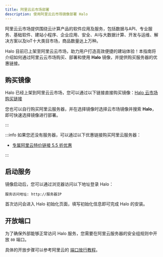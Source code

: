 ```yaml
---
title: 阿里云云市场部署
description: 使用阿里云云市场镜像部署 Halo
---
```


阿里云云市场提供围绕云计算产品的软件应用及服务，包括数据与API、专业服务、基础软件、建站小程序、企业应用、安全、AI与大数据计算、开发与运维、解决方案以及IoT十大类目市场，商品数量达上万种。

Halo 目前已上架至阿里云云市场，助力用户打造高效便捷的建站体验！本指南将介绍如何通过阿里云云市场购买、部署和使用 **Halo** 镜像，并提供购买服务器的优惠链接。

## 购买镜像

Halo 已经上架到阿里云云市场，您可以通过以下链接直接购买镜像：[Halo 云市场购买链接](https://market.aliyun.com/common/dashi/halo?userCode=kmemb8jp)

您也可以自行购买阿里云服务器，并在选择镜像时选择云市场镜像并搜索 **Halo**，即可快速选择镜像进行部署。

:::

:::info
如果您还没有服务器，可以通过以下优惠链接购买阿里云服务器：

- [专属阿里云特价链接 5.5 折优惠](https://market.aliyun.com/common/dashi/halo?userCode=kmemb8jp)

:::

## 启动服务

镜像启动后，您可以通过浏览器访问以下地址登录 Halo：

```text
服务访问地址: http://服务器IP
```

首次访问会进入 Halo 初始化页面，填写初始化信息即可完成 Halo 的安装。

## 开放端口

为了确保外部能够正常访问 Halo 服务，您需要在阿里云服务器的安全组规则中开放 `80` 端口。

具体的开放步骤可以参考阿里云的 [端口放行教程](https://help.aliyun.com/document_detail/25471.html)。
